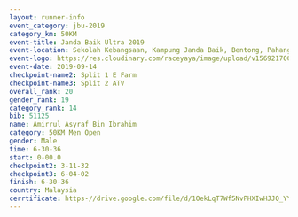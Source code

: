 ```yaml
---
layout: runner-info 
event_category: jbu-2019 
category_km: 50KM 
event-title: Janda Baik Ultra 2019
event-location: Sekolah Kebangsaan, Kampung Janda Baik, Bentong, Pahang, Malaysia 
event-logo: https://res.cloudinary.com/raceyaya/image/upload/v1569217009/logo/janda-baik_vch1pc.jpg 
event-date: 2019-09-14 
checkpoint-name2: Split 1 E Farm 
checkpoint-name3: Split 2 ATV 
overall_rank: 20
gender_rank: 19
category_rank: 14
bib: 51125
name: Amirrul Asyraf Bin Ibrahim
category: 50KM Men Open
gender: Male
time: 6-30-36
start: 0-00.0
checkpoint2: 3-11-32
checkpoint3: 6-04-02
finish: 6-30-36
country: Malaysia
cerrtificate: https-//drive.google.com/file/d/1OekLqT7Wf5NvPHXIwHJJQ_YYAchlCD_G/view?usp=sharing
---
```

